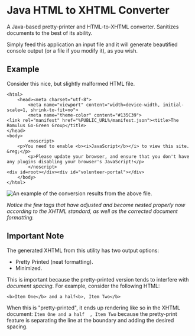 # Java HTML to XHTML Converter
A Java-based pretty-printer and HTML-to-XHTML converter. Sanitizes documents to the best of its ability.

Simply feed this application an input file and it will generate beautified console output (or a file if you modify it), as you wish.


## Example
Consider this nice, but slightly malformed HTML file.
```
<html>
    <head><meta charset="utf-8">
        <meta name="viewport" content="width=device-width, initial-scale=1, shrink-to-fit=no">
        <meta name="theme-color" content="#135C39">
<link rel="manifest" href="%PUBLIC_URL%/manifest.json"><title>The Romulus Go-Green Group</title>
</head>
<body>
        <noscript>
    <p>You need to enable <b><i>JavaScript</b></i> to view this site. &reg;</p>
        <p>Please update your browser, and ensure that you don't have any plugins disabling your browser's JavaScript!</p>
        </noscript>
<div id=root></div><div id="volunteer-portal"></div>
    </body>
</html>
```

![An example of the conversion results from the above file.](https://raw.githubusercontent.com/NotsoanoNimus/Pretty-Cool-XHTML/master/docs/conversionResults.png)

_Notice the few tags that have adjusted and become nested properly now according to the XHTML standard, as well as the corrected document formatting._


## Important Note
The generated XHTML from this utility has two output options:
- Pretty Printed (neat formatting).
- Minimized.

This is important because the pretty-printed version tends to interfere with _document spacing_. For example, consider the following HTML:
```
<b>Item One</b> and a half<b>, Item Two</b>
```

When this is "pretty-printed", it ends up rendering like so in the XHTML document: `Item One and a half  , Item Two` because the pretty-print feature is separating the line at the boundary and adding the desired spacing.

